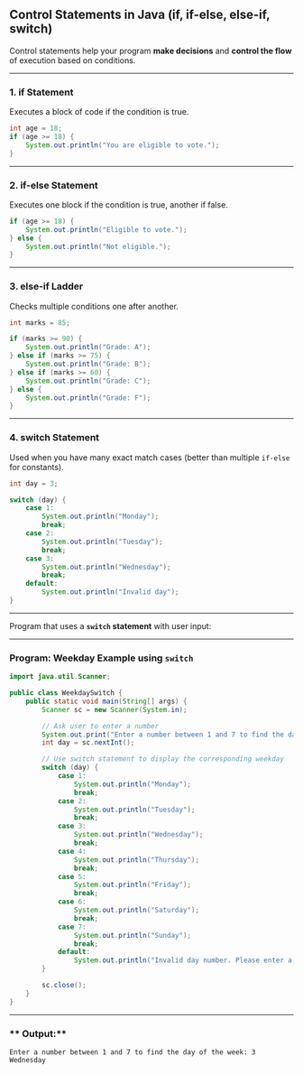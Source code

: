 ## Control Statements in Java **(if, if-else, else-if, switch)** 

Control statements help your program **make decisions** and **control the flow** of execution based on conditions.

---

### **1. if Statement**

Executes a block of code if the condition is true.

```java
int age = 18;
if (age >= 18) {
    System.out.println("You are eligible to vote.");
}
```

---

### **2. if-else Statement**

Executes one block if the condition is true, another if false.

```java
if (age >= 18) {
    System.out.println("Eligible to vote.");
} else {
    System.out.println("Not eligible.");
}
```

---

### **3. else-if Ladder**

Checks multiple conditions one after another.

```java
int marks = 85;

if (marks >= 90) {
    System.out.println("Grade: A");
} else if (marks >= 75) {
    System.out.println("Grade: B");
} else if (marks >= 60) {
    System.out.println("Grade: C");
} else {
    System.out.println("Grade: F");
}
```

---

### **4. switch Statement**

Used when you have many exact match cases (better than multiple `if-else` for constants).

```java
int day = 3;

switch (day) {
    case 1:
        System.out.println("Monday");
        break;
    case 2:
        System.out.println("Tuesday");
        break;
    case 3:
        System.out.println("Wednesday");
        break;
    default:
        System.out.println("Invalid day");
}
```

---

Program that uses a **`switch` statement** with user input:

---

### **Program: Weekday Example using `switch`**
```java
import java.util.Scanner;

public class WeekdaySwitch {
    public static void main(String[] args) {
        Scanner sc = new Scanner(System.in);

        // Ask user to enter a number
        System.out.print("Enter a number between 1 and 7 to find the day of the week: ");
        int day = sc.nextInt();

        // Use switch statement to display the corresponding weekday
        switch (day) {
            case 1:
                System.out.println("Monday");
                break;
            case 2:
                System.out.println("Tuesday");
                break;
            case 3:
                System.out.println("Wednesday");
                break;
            case 4:
                System.out.println("Thursday");
                break;
            case 5:
                System.out.println("Friday");
                break;
            case 6:
                System.out.println("Saturday");
                break;
            case 7:
                System.out.println("Sunday");
                break;
            default:
                System.out.println("Invalid day number. Please enter a number between 1 and 7.");
        }

        sc.close();
    }
}
```

---

### ** Output:**
```
Enter a number between 1 and 7 to find the day of the week: 3
Wednesday
```


